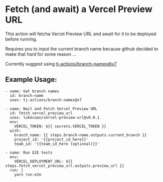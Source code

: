 # Fetch (and await) a Vercel Preview URL

This action will fetcha Vercel Preview URL and await for it to be deployed before running.

Requires you to input the current branch name because github decided to make that hard for some reason ...

Currently suggest using [tj-actions/branch-names@v7](https://github.com/tj-actions/branch-names)

## Example Usage:

```
- name: Get branch names
  id: branch-name
  uses: tj-actions/branch-names@v7

- name: Wait and Fetch Vercel Preview URL
  id: fetch_vercel_preview_url
  uses: lukecaan/vercel-preview-url@v0.0.1
  env:
    VERCEL_TOKEN: ${{ secrets.VERCEL_TOKEN }}
  with:
    branch_name: {{ steps.branch-name.outputs.current_branch }}
    project_id: '{{project_id_here}}'
    team_id: '{{team_id_here (optional)}}'

- name: Run E2E tests
  env:
    VERCEL_DEPLOYMENT_URL: ${{ steps.fetch_vercel_preview_url.outputs.preview_url }}
  run: |
    yarn run-e2e
```
